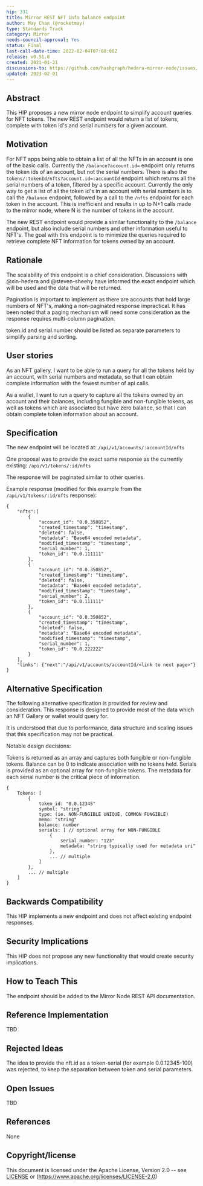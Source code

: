 ```yaml
---
hip: 331
title: Mirror REST NFT info balance endpoint
author: May Chan (@rocketmay)
type: Standards Track
category: Mirror
needs-council-approval: Yes
status: Final
last-call-date-time: 2022-02-04T07:00:00Z
release: v0.51.0
created: 2021-01-21
discussions-to: https://github.com/hashgraph/hedera-mirror-node/issues/3081
updated: 2023-02-01
---
```


## Abstract

This HIP proposes a new mirror node endpoint to simplify account queries for NFT tokens. The new REST endpoint would return a list of tokens, complete with token id's and serial numbers for a given account.

## Motivation

 For NFT apps being able to obtain a list of all the NFTs in an account is one of the basic calls. Currently the `/balance?account.id=` endpoint only returns the token ids of an account, but not the serial numbers. There is also the `tokens/:tokenId/nfts?account.id=:accountId` endpoint which returns all the serial numbers of a token, filtered by a specific account. Currently the only way to get a list of all the token id's in an account with serial numbers is to call the `/balance` endpoint, followed by a call to the `/nfts` endpoint for each token in the account. This is inefficient and results in up to N+1 calls made to the mirror node, where N is the number of tokens in the account.

 The new REST endpoint would provide a similar functionality to the `/balance` endpoint, but also include serial numbers and other information useful to NFT's. The goal with this endpoint is to minimize the queries required to retrieve complete NFT information for tokens owned by an account.

## Rationale

The scalability of this endpoint is a chief consideration. Discussions with @xin-hedera and @steven-sheehy have informed the exact endpoint which will be used and the data that will be returned.

Pagination is important to implement as there are accounts that hold large numbers of NFT's, making a non-paginated response impractical. It has been noted that a paging mechanism will need some consideration as the response requires multi-column pagination.

token.id and serial.number should be listed as separate parameters to simplify parsing and sorting.

## User stories

As an NFT gallery, I want to be able to run a query for all the tokens held by an account, with serial numbers and metadata, so that I can obtain complete information with the fewest number of api calls.

As a wallet, I want to run a query to capture all the tokens owned by an account and their balances, including fungible and non-fungible tokens, as well as tokens which are associated but have zero balance, so that I can obtain complete token information about an account.
  
## Specification

The new endpoint will be located at: `/api/v1/accounts/:accountId/nfts`

One proposal was to provide the exact same response as the currently existing: `/api/v1/tokens/:id/nfts`

The response will be paginated similar to other queries.

Example response (modified for this example from the `/api/v1/tokens/:id/nfts` response):

```
{ 
    "nfts":[
        {
            "account_id": "0.0.350852",
            "created_timestamp": "timestamp",
            "deleted": false, 
            "metadata": "Base64 encoded metadata",
            "modified_timestamp": "timestamp",
            "serial_number": 1, 
            "token_id": "0.0.111111"
        },
        {
            "account_id": "0.0.350852",
            "created_timestamp": "timestamp",
            "deleted": false, 
            "metadata": "Base64 encoded metadata",
            "modified_timestamp": "timestamp",
            "serial_number": 2, 
            "token_id": "0.0.111111"
        },
        {
            "account_id": "0.0.350852",
            "created_timestamp": "timestamp",
            "deleted": false, 
            "metadata": "Base64 encoded metadata",
            "modified_timestamp": "timestamp",
            "serial_number": 1, 
            "token_id": "0.0.222222"
        }
    ],
    "links": {"next":"/api/v1/accounts/accountId/<link to next page>"}
}
```

## Alternative Specification

The following alternative specification is provided for review and consideration. This response is designed to provide most of the data which an NFT Gallery or wallet would query for.

It is understood that due to performance, data structure and scaling issues that this specification may not be practical.

Notable design decisions: 

Tokens is returned as an array and captures both fungible or non-fungible tokens. Balance can be 0 to indicate association with no tokens held.
Serials is provided as an optional array for non-fungible tokens.
The metadata for each serial number is the critical piece of information.

```
{
    Tokens: [
        {
            token_id: "0.0.12345"
            symbol: "string"
            type: (ie. NON-FUNGIBLE UNIQUE, COMMON FUNGIBLE)
            memo: "string"
            balance: number
            serials: [ // optional array for NON-FUNGIBLE
                {
                    serial_number: "123"
                    metadata: "string typically used for metadata uri"
                },
                ... // multiple
            ]
        },
        ... // multiple
    ]
}
```

## Backwards Compatibility

This HIP implements a new endpoint and does not affect existing endpoint responses.

## Security Implications

This HIP does not propose any new functionality that would create security implications.

## How to Teach This

The endpoint should be added to the Mirror Node REST API documentation.

## Reference Implementation

TBD

## Rejected Ideas

The idea to provide the nft.id as a token-serial (for example 0.0.12345-100) was rejected, to keep the separation between token and serial parameters.

## Open Issues

TBD

## References

None

## Copyright/license

This document is licensed under the Apache License, Version 2.0 -- see [LICENSE](../LICENSE) or (https://www.apache.org/licenses/LICENSE-2.0)
